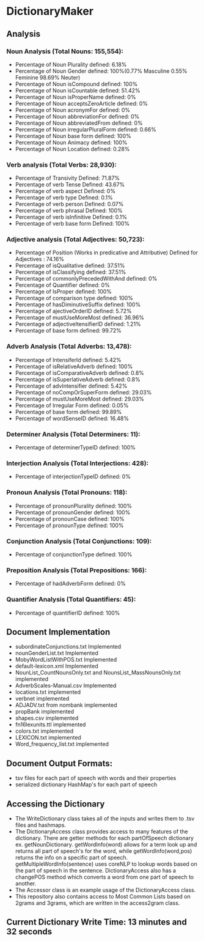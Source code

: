 # DictionaryMaker
## Analysis
### Noun Analysis (Total Nouns: 155,554):
- Percentage of Noun Plurality defined: 6.18%
- Percentage of Noun Gender defined: 100%(0.77% Masculine 0.55% Feminine 98.69% Neuter)
- Percentage of Noun isCompound defined: 100%
- Percentage of Noun isCountable defined: 51.42%
- Percentage of Noun isProperName defined: 0%
- Percentage of Noun acceptsZeroArticle defined: 0%
- Percentage of Noun acronymFor defined: 0%
- Percentage of Noun abbreviationFor defined: 0%
- Percentage of Noun abbreviatedFrom defined: 0%
- Percentage of Noun irregularPluralForm defined: 0.66%
- Percentage of Noun base form defined: 100%
- Percentage of Noun Animacy defined: 100%
- Percentage of Noun Location defined: 0.28%
### Verb analysis (Total Verbs: 28,930):
- Percentage of Transivity Defined: 71.87%
- Percentage of verb Tense Defined: 43.67%
- Percentage of verb aspect Defined: 0%
- Percentage of verb type Defined: 0.1%
- Percentage of verb person Defined: 0.07%
- Percentage of verb phrasal Defined: 100%
- Percentage of verb isInfinitive Defined: 0.1%
- Percentage of verb base form Defined: 100%
### Adjective analysis (Total Adjectives: 50,723):
- Percentage of Position (Works in predicative and Attributive) Defined for Adjectives : 74.16%
- Percentage of isQualitative defined: 37.51%
- Percentage of isClassifying defined: 37.51%
- Percentage of commonlyPrecededWithAnd defined: 0%
- Percentage of Quantifier defined: 0%
- Percentage of IsProper defined: 100%
- Percentage of comparison type defined: 100%
- Percentage of hasDiminutiveSuffix defined: 100%
- Percentage of ajectiveOrderID defined: 5.72%
- Percentage of mustUseMoreMost defined: 36.96%
- Percentage of adjectiveItensifierID defined: 1.21%
- Percentage of base form defined: 99.72%
### Adverb Analysis (Total Adverbs: 13,478): 
- Percentage of IntensiferId defined: 5.42%
- Percentage of isRelativeAdverb defined: 100%
- Percentage of isComparativeAdverb defined: 0.8%
- Percentage of isSuperlativeAdverb defined: 0.8%
- Percentage of advIntensifier defined: 5.42%
- Percentage of noCompOrSuperForm defined: 29.03%
- Percentage of mustUseMoreMost defined: 29.03%
- Percentage of Irregular Form defined: 0.05%
- Percentage of base form defined: 99.89%
- Percentage of wordSenseID defined: 16.48%
### Determiner Analysis (Total Determiners: 11): 
- Percentage of determinerTypeID defined: 100%
### Interjection Analysis (Total Interjections: 428): 
- Percentage of interjectionTypeID defined: 0%
### Pronoun Analysis (Total Pronouns: 118): 
- Percentage of pronounPlurality defined: 100%
- Percentage of pronounGender defined: 100%
- Percentage of pronounCase defined: 100%
- Percentage of pronounType defined: 100%
### Conjunction Analysis (Total Conjunctions: 109): 
- Percentage of conjunctionType defined: 100%
### Preposition Analysis (Total Prepositions: 166): 
- Percentage of hadAdverbForm defined: 0%
### Quantifier Analysis (Total Quantifiers: 45): 
- Percentage of quantifierID defined: 100%
## Document Implementation
- subordinateConjunctions.txt Implemented
- nounGenderList.txt Implemented 
- MobyWordListWithPOS.txt Implemented
- default-lexicon.xml Implemented
- NounList_CountNounsOnly.txt and NounsList_MassNounsOnly.txt implemented
- AdverbScales-Manual.csv Implemented
- locations.txt implemented
- verbnet implemented
- ADJADV.txt from nombank implemented
- propBank implemented
- shapes.csv implemented
- fn16lexunits.ttl implemented
- colors.txt implemented
- LEXICON.txt implemented
- Word_frequency_list.txt implemented
## Document Output Formats:
- tsv files for each part of speech with words and their properties
- serialized dictionary HashMap's for each part of speech
## Accessing the Dictionary
- The WriteDictionary class takes all of the inputs and writes them to .tsv files and hashmaps.
- The DictionaryAccess class provides access to many features of the dictionary. There are getter methods for each partOfSpeech dictionary ex. getNounDictionary. getWordInfo(word) allows for a term look up and returns all part of speech's for the word, while getWordInfo(word,pos) returns the info on a specific part of speech. getMultipleWordInfo(sentence) uses coreNLP to lookup words based on the part of speech in the sentence. DictionaryAccess also has a changePOS method which converts a word from one part of speech to another. 
- The Accessor class is an example usage of the DictionaryAccess class.
- This repository also contains access to Most Common Lists based on 2grams and 3grams, which are written in the access2gram class.
## Current Dictionary Write Time: 13 minutes and 32 seconds
